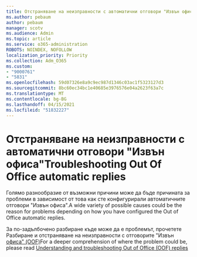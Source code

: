 ```yaml
---
title: Отстраняване на неизправности с автоматични отговори "Извън офиса"
ms.author: pebaum
author: pebaum
manager: scotv
ms.audience: Admin
ms.topic: article
ms.service: o365-administration
ROBOTS: NOINDEX, NOFOLLOW
localization_priority: Priority
ms.collection: Adm_O365
ms.custom:
- "9000761"
- "5831"
ms.openlocfilehash: 59d07326e8a9c9ec987d1346c03ac1f5323127d3
ms.sourcegitcommit: 8bc60ec34bc1e40685e3976576e04a2623f63a7c
ms.translationtype: MT
ms.contentlocale: bg-BG
ms.lasthandoff: 04/15/2021
ms.locfileid: "51832227"
---
```

# <a name="troubleshooting-out-of-office-automatic-replies"></a><span data-ttu-id="1eca1-102">Отстраняване на неизправности с автоматични отговори "Извън офиса"</span><span class="sxs-lookup"><span data-stu-id="1eca1-102">Troubleshooting Out Of Office automatic replies</span></span>

<span data-ttu-id="1eca1-103">Голямо разнообразие от възможни причини може да бъде причината за проблеми в зависимост от това как сте конфигурирали автоматичните отговори "Извън офиса".</span><span class="sxs-lookup"><span data-stu-id="1eca1-103">A wide variety of possible causes could be the reason for problems depending on how you have configured the Out of Office automatic replies.</span></span>

<span data-ttu-id="1eca1-104">За по-задълбочено разбиране къде може да е проблемът, прочетете Разбиране и отстраняване на неизправности с отговорите "Извън  [офиса" (OOF)](https://techcommunity.microsoft.com/t5/exchange-team-blog/understanding-and-troubleshooting-out-of-office-oof-replies/ba-p/1411972)</span><span class="sxs-lookup"><span data-stu-id="1eca1-104">For a deeper comprehension of where the problem could be, please read  [Understanding and troubleshooting Out of Office (OOF) replies](https://techcommunity.microsoft.com/t5/exchange-team-blog/understanding-and-troubleshooting-out-of-office-oof-replies/ba-p/1411972)</span></span>
